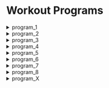 # Workout Programs

<details>

  <summary>program_1</summary>

    name: 4-SPLIT<br>
    splits: [legs, chest, back_and_biceps, shoulder_and_abs]<br>
    description:<br>
      Focus on strength.<br>
      Heavy sets of 2-8 reps for key exercises<br>
      (deadlift, squat, benchpress, seated_row)<br>
    start: 2021-12-11<br>
    end: 2022-03-19<br>
    program_iterations: 10<br>
    number_of_workouts: 40<br>
  
</details>

<details>

  <summary>program_2</summary>

    name: PPL<br>
    splits: [push, pull, legs]<br>
    description:<br>
      Focus on strength.<br>
      Heavy sets of 2-8 reps for key exercises<br>
      (deadlift, squat, benchpress, seated_row)<br>
    start: 2022-03-26<br>
    end: 2022-06-27<br>

</details>

<details>

  <summary>program_3</summary>

    name: GVT<br>
    splits: [back_and_chest, legs_and_abs, shoulders_and_arms]<br>
    description:<br>
      German Volume Training.<br>
      Focus on volume and intensity.<br>
      10 Moderate sets of 10 reps for key exercises (supersets).<br>
      (deadlift, squat, benchpress, seated_row)<br>
      with 90 seconds rest between sets.<br>
    start: 2022-07-01<br>
    end: 2022-09-23<br>
    program_iterations: 10<br>
    number_of_workouts: 30<br>

</details>

<details>

  <summary>program_4</summary>

    name: NFP<br>
    splits: [full_body_1, full_body_2, full_body_3, full_body_4, full_body_5]<br>
    description:<br>
      Norwegian Frequency Project<br>
      Focus on standard programs performed multiple times per week.<br>
      Learn new exercises and get better at exercises seldomly performed.<br>
      Increase focus on core-strength, posture, mobility and cardio.<br>
      Include:<br>
      front-squat, bulgarian-split-squat, sumo-deadlift, standing-calf-raise,<br>
      hammer-curl, pronated-ez-curl, skull-crusher, forearm-cable-supination,<br>
      chinup, incline-db-press<br>
    start: 2022-10-01<br>
    end: 2022-11-04<br>
    program_iterations: 10<br>
    number_of_workouts: 30<br>

</details>

<details>

  <summary>program_5</summary>

    name: PPL<br>
    splits: [push, pull, legs]<br>
    description:<br>
      Focus on strength.<br>
      Heavy sets of 2-8 reps for key exercises<br>
      (deadlift, squat, benchpress, seated_row)<br>
    start: 2023-01-07<br>
    end: 2023-05-25<br>
    program_iterations: 5<br>
    number_of_workouts: 15<br>

</details>

<details>

  <summary>program_6</summary>

    name: FULL-BODY<br>
    splits: [full_body]<br>
    description:<br>
      Standard full-body program.<br>
    start: 2023-06-11<br>
    end: 2023-09-21<br>
    program_iterations: 15<br>
    number_of_workouts: 15<br>

</details>

<details>

  <summary>program_7</summary>

    name: PPL<br>
    splits: [push, pull, legs]<br>
    description:<br>
      similar as program_5<br>
    start: 2023-09-25<br>
    end: 2024-02-25<br>
    program_iterations: 5<br>
    number_of_workouts: x<br>

</details>

<details>

  <summary>program_8</summary>

    name: PPL<br>
    splits: [push, pull, legs]<br>
    description:<br>
      similar as program_5<br>
    start: 2024-03-03<br>
    end: 2024-MM-DD<br>
    program_iterations: 5<br>
    number_of_workouts: 15<br>

</details>

<details>

  <summary>program_X</summary>

    name: ToBeDesided<br>
    splits: [ToBeDesided]<br>
    description:<br>
      ToBeDesided. Ideas: kettlebell, kaatsu, trx, crossfit<br>
    start: YYYY-MM-DD<br>
    end: YYYY-MM-DD<br>
    program_iterations: 10<br>
    number_of_workouts: 30<br>

</details>
